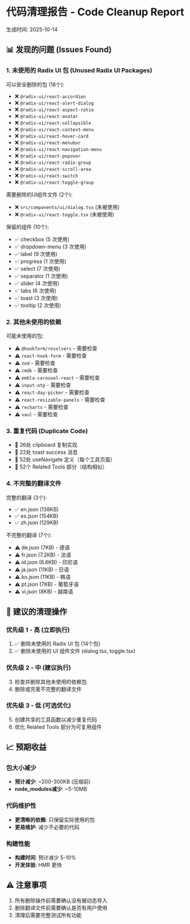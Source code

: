 # 代码清理报告 - Code Cleanup Report

生成时间: 2025-10-14

## 📊 发现的问题 (Issues Found)

### 1. 未使用的 Radix UI 包 (Unused Radix UI Packages)

可以安全删除的包 (16个):
- ❌ `@radix-ui/react-accordion`
- ❌ `@radix-ui/react-alert-dialog`
- ❌ `@radix-ui/react-aspect-ratio`
- ❌ `@radix-ui/react-avatar`
- ❌ `@radix-ui/react-collapsible`
- ❌ `@radix-ui/react-context-menu`
- ❌ `@radix-ui/react-hover-card`
- ❌ `@radix-ui/react-menubar`
- ❌ `@radix-ui/react-navigation-menu`
- ❌ `@radix-ui/react-popover`
- ❌ `@radix-ui/react-radio-group`
- ❌ `@radix-ui/react-scroll-area`
- ❌ `@radix-ui/react-switch`
- ❌ `@radix-ui/react-toggle-group`

需要删除的UI组件文件 (2个):
- ❌ `src/components/ui/dialog.tsx` (未被使用)
- ❌ `@radix-ui/react-toggle.tsx` (未被使用)

保留的组件 (10个):
- ✅ checkbox (5 次使用)
- ✅ dropdown-menu (3 次使用)
- ✅ label (9 次使用)
- ✅ progress (1 次使用)
- ✅ select (7 次使用)
- ✅ separator (1 次使用)
- ✅ slider (4 次使用)
- ✅ tabs (6 次使用)
- ✅ toast (3 次使用)
- ✅ tooltip (2 次使用)

### 2. 其他未使用的依赖

可能未使用的包:
- ⚠️ `@hookform/resolvers` - 需要检查
- ⚠️ `react-hook-form` - 需要检查
- ⚠️ `zod` - 需要检查
- ⚠️ `cmdk` - 需要检查
- ⚠️ `embla-carousel-react` - 需要检查
- ⚠️ `input-otp` - 需要检查
- ⚠️ `react-day-picker` - 需要检查
- ⚠️ `react-resizable-panels` - 需要检查
- ⚠️ `recharts` - 需要检查
- ⚠️ `vaul` - 需要检查

### 3. 重复代码 (Duplicate Code)

- 📝 26处 clipboard 复制实现
- 📝 22处 toast success 消息
- 📝 52处 useNavigate 定义（每个工具页面）
- 📝 52个 Related Tools 部分（结构相似）

### 4. 不完整的翻译文件

完整的翻译 (3个):
- ✅ en.json (138KB)
- ✅ es.json (154KB) 
- ✅ zh.json (129KB)

不完整的翻译 (7个):
- ⚠️ de.json (7KB) - 德语
- ⚠️ fr.json (7.2KB) - 法语
- ⚠️ id.json (6.6KB) - 印尼语
- ⚠️ ja.json (11KB) - 日语
- ⚠️ ko.json (11KB) - 韩语
- ⚠️ pt.json (7KB) - 葡萄牙语
- ⚠️ vi.json (8KB) - 越南语

## 🎯 建议的清理操作

### 优先级 1 - 高 (立即执行)
1. ✅ 删除未使用的 Radix UI 包 (14个包)
2. ✅ 删除未使用的 UI 组件文件 (dialog.tsx, toggle.tsx)

### 优先级 2 - 中 (建议执行)
3. 检查并删除其他未使用的依赖包
4. 删除或完善不完整的翻译文件

### 优先级 3 - 低 (可选优化)
5. 创建共享的工具函数以减少重复代码
6. 优化 Related Tools 部分为可复用组件

## 📈 预期收益

### 包大小减少
- **预计减少**: ~200-300KB (压缩前)
- **node_modules减少**: ~5-10MB

### 代码维护性
- **更清晰的依赖**: 只保留实际使用的包
- **更易维护**: 减少不必要的代码

### 构建性能
- **构建时间**: 预计减少 5-10%
- **开发体验**: HMR 更快

## ⚠️ 注意事项

1. 所有删除操作前需要确认没有被动态导入
2. 删除翻译文件前需要确认是否有用户使用
3. 清理后需要完整测试所有功能
